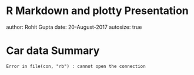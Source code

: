 R Markdown and plotty Presentation
========================================================
author: Rohit Gupta
date: 20-August-2017
autosize: true

Car data Summary
========================================================





```
Error in file(con, "rb") : cannot open the connection
```
